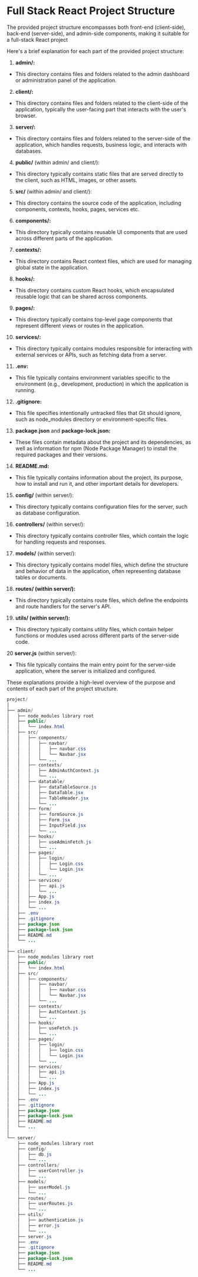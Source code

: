 # Full Stack React Project Structure

The provided project structure encompasses both front-end (client-side), back-end (server-side), and admin-side components, making it suitable for a full-stack React project

Here's a brief explanation for each part of the provided project structure:

1. **admin/:**

- This directory contains files and folders related to the admin dashboard or administration panel of the application.

2. **client/:**

- This directory contains files and folders related to the client-side of the application, typically the user-facing part that interacts with the user's browser.

3. **server/:**

- This directory contains files and folders related to the server-side of the application, which handles requests, business logic, and interacts with databases.

4. **public/** (within admin/ and client/):

- This directory typically contains static files that are served directly to the client, such as HTML, images, or other assets.

5. **src/** (within admin/ and client/):

- This directory contains the source code of the application, including components, contexts, hooks, pages, services etc.

6. **components/:**

- This directory typically contains reusable UI components that are used across different parts of the application.

7. **contexts/:**

- This directory contains React context files, which are used for managing global state in the application.

8. **hooks/:**

- This directory contains custom React hooks, which encapsulated reusable logic that can be shared across components.

9. **pages/:**

- This directory typically contains top-level page components that represent different views or routes in the application.

10. **services/:**

- This directory typically contains modules responsible for interacting with external services or APIs, such as fetching data from a server.

11. **.env:**

- This file typically contains environment variables specific to the environment (e.g., development, production) in which the application is running.

12. **.gitignore:**

- This file specifies intentionally untracked files that Git should ignore, such as node_modules directory or environment-specific files.

13. **package.json** and **package-lock.json:**

- These files contain metadata about the project and its dependencies, as well as information for npm (Node Package Manager) to install the required packages and their versions.

14. **README.md:**

- This file typically contains information about the project, its purpose, how to install and run it, and other important details for developers.

15. **config/** (within server/):

- This directory typically contains configuration files for the server, such as database configuration.

16. **controllers/** (within server/):

- This directory typically contains controller files, which contain the logic for handling requests and responses.

17. **models/** (within server/):

- This directory typically contains model files, which define the structure and behavior of data in the application, often representing database tables or documents.

18. **routes/ (within server/):**

- This directory typically contains route files, which define the endpoints and route handlers for the server's API.

19. **utils/ (within server/):**

- This directory typically contains utility files, which contain helper functions or modules used across different parts of the server-side code.

20 **server.js** (within server/):

- This file typically contains the main entry point for the server-side application, where the server is initialized and configured.
  
These explanations provide a high-level overview of the purpose and contents of each part of the project structure.

```java
project/
│
├── admin/
│   ├── node_modules library root
│   ├── public/
│   │   └── index.html
│   ├── src/
│   │   ├── components/
│   │   │   ├── navbar/
│   │   │   │   ├── navbar.css
│   │   │   │   └── Navbar.jsx
│   │   │   └── ...
│   │   ├── contexts/
│   │   │   ├── AdminAuthContext.js
│   │   │   └── ...
│   │   ├── datatable/
│   │   │   ├── dataTableSource.js
│   │   │   ├── DataTable.jsx
│   │   │   ├── TableHeader.jsx
│   │   │   └── ...
│   │   ├── form/
│   │   │   ├── formSource.js
│   │   │   ├── Form.jsx
│   │   │   ├── InputField.jsx
│   │   │   └── ...
│   │   ├── hooks/
│   │   │   ├── useAdminFetch.js
│   │   │   └── ... 
│   │   ├── pages/
│   │   │   ├── login/
│   │   │   │   ├── Login.css
│   │   │   │   └── Login.jsx
│   │   │   └── ...
│   │   ├── services/
│   │   │   ├── api.js
│   │   │   └── ...
│   │   ├── App.js
│   │   ├── index.js
│   │   └── ...
│   ├── .env
│   ├── .gitignore
│   ├── package.json
│   ├── package-lock.json
│   ├── README.md
│   └── ...
│
├── client/
│   ├── node_modules library root
│   ├── public/
│   │   └── index.html
│   ├── src/
│   │   ├── components/
│   │   │   ├── navbar/
│   │   │   │   ├── navbar.css
│   │   │   │   └── Navbar.jsx
│   │   │   └── ...
│   │   ├── contexts/
│   │   │   ├── AuthContext.js
│   │   │   └── ...
│   │   ├── hooks/
│   │   │   ├── useFetch.js
│   │   │   └── ...
│   │   ├── pages/
│   │   │   ├── login/
│   │   │   │   ├── login.css
│   │   │   │   └── Login.jsx
│   │   │   └── ...
│   │   ├── services/
│   │   │   ├── api.js
│   │   │   └── ...
│   │   ├── App.js 
│   │   ├── index.js
│   │   └── ...
│   ├── .env
│   ├── .gitignore
│   ├── package.json
│   ├── package-lock.json
│   ├── README.md
│   └── ...
│
└── server/
    ├── node_modules library root
    ├── config/
    │   ├── db.js
    │   └── ...
    ├── controllers/
    │   ├── userController.js
    │   └── ...
    ├── models/
    │   ├── userModel.js
    │   └── ...
    ├── routes/
    │   ├── userRoutes.js
    │   └── ...
    ├── utils/
    │   ├── authentication.js
    │   ├── error.js
    │   └── ...
    ├── server.js
    ├── .env
    ├── .gitignore
    ├── package.json
    ├── package-lock.json
    ├── README.md
    └── ...
```
